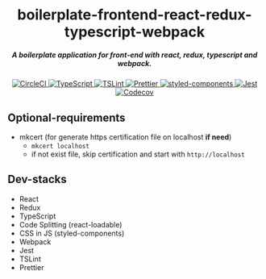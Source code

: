 <h1 align="center">boilerplate-frontend-react-redux-typescript-webpack</h1>

<h5 align="center">A boilerplate application for front-end with react, redux, typescript and webpack.</h5>

<p align="center">
  <a href="https://circleci.com/gh/ymkz/boilerplate-frontend-react-redux-typescript-webpack">
    <img alt="CircleCI" src="https://flat.badgen.net/circleci/github/ymkz/boilerplate-frontend-react-redux-typescript-webpack">
  </a>
  <a href="https://github.com/Microsoft/TypeScript">
    <img alt="TypeScript" src="https://flat.badgen.net/badge/write with/TypeScript/294E80">
  </a>
  <a href="https://github.com/palantir/tslint">
    <img alt="TSLint" src="https://flat.badgen.net/badge/lint%20with/tslint/cyan">
  </a>
  <a href="https://github.com/prettier/prettier">
    <img alt="Prettier" src="https://flat.badgen.net/badge/format%20with/prettier/ff69b4">
  </a>
  <a href="https://github.com/styled-components/styled-components">
    <img alt="styled-components" src="https://flat.badgen.net/badge/styled%20with/styled-components/orange">
  </a>
  <a href="https://github.com/facebook/jest">
    <img alt="Jest" src="https://flat.badgen.net/badge/tested%20with/jest/99424f">
  </a>
  <a href="https://codecov.io/gh/ymkz/boilerplate-frontend-react-redux-typescript-webpack">
    <img alt="Codecov" src="https://flat.badgen.net/codecov/c/github/ymkz/boilerplate-frontend-react-redux-typescript-webpack">
  </a>
</p>

## Optional-requirements

- mkcert (for generate https certification file on localhost **if need**)
  - `mkcert localhost`
  - if not exist file, skip certification and start with `http://localhost`

## Dev-stacks

- React
- Redux
- TypeScript
- Code Splitting (react-loadable)
- CSS in JS (styled-components)
- Webpack
- Jest
- TSLint
- Prettier
